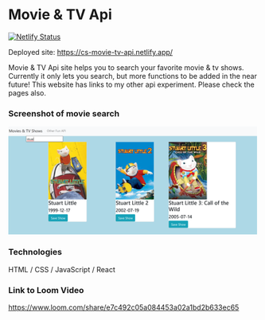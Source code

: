 # Movie & TV Api

[![Netlify Status](https://api.netlify.com/api/v1/badges/5af7d4b6-9f82-440a-829f-e51b5a8a400b/deploy-status)](https://app.netlify.com/sites/cs-movie-tv-api/deploys)

Deployed site:
https://cs-movie-tv-api.netlify.app/

Movie & TV Api site helps you to search your favorite movie & tv shows.
Currently it only lets you search, but more functions to be added in the near future!
This website has links to my other api experiment. Please check the pages also.

### Screenshot of movie search

<img src='/src/assets/movie.png' width='500px'>

### Technologies
HTML / CSS / JavaScript / React

### Link to Loom Video

https://www.loom.com/share/e7c492c05a084453a02a1bd2b633ec65
